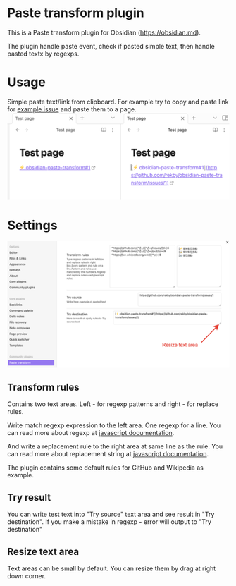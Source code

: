 # Paste transform plugin

This is a Paste transform plugin for Obsidian (https://obsidian.md).

The plugin handle paste event, check if pasted simple text, then handle pasted textx by regexps.

# Usage 
Simple paste text/link from clipboard. For example try to copy and paste link for [example issue](https://github.com/rekby/obsidian-paste-transform/issues/1)
and paste them to a page.
![paste-example.png](attachements/paste-example.png)


# Settings
![settings-page.png](attachements%2Fsettings-page.png)

## Transform rules
Contains two text areas. Left - for regexp patterns and right - for replace rules.

Write match regexp expression to the left area. One regexp for a line.
You can read more about regexp at [javascript documentation](https://developer.mozilla.org/en-US/docs/Web/JavaScript/Guide/Regular_expressions).

And write a replacement rule to the right area at same line as the rule.
You can read more about replacement string at [javascript documentation](https://developer.mozilla.org/en-US/docs/Web/JavaScript/Reference/Global_Objects/String/replace#specifying_a_string_as_the_replacement).

The plugin contains some default rules for GitHub and Wikipedia as example. 

## Try result
You can write test text into "Try source" text area and see result in "Try destination".
If you make a mistake in regexp - error will output to "Try destination"

## Resize text area
Text areas can be small by default. You can resize them by drag at right down corner.


